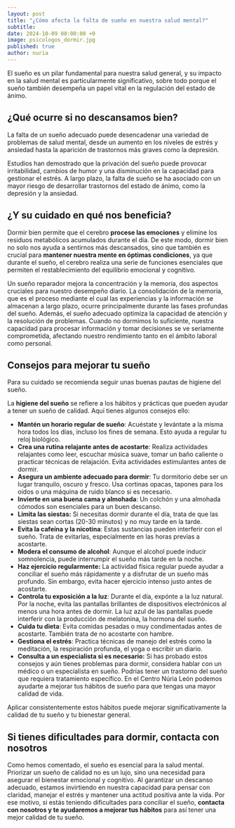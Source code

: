 ```yaml
---
layout: post
title: "¿Cómo afecta la falta de sueño en nuestra salud mental?"
subtitle: 
date: 2024-10-09 00:00:00 +0
image: psicologos_dormir.jpg
published: true
author: nuria
---
```


El sueño es un pilar fundamental para nuestra salud general, y su impacto en la salud mental es particularmente significativo, sobre todo porque el sueño también desempeña un papel vital en la regulación del estado de ánimo.

<!-- more -->

## ¿Qué ocurre si no descansamos bien?

La falta de un sueño adecuado puede desencadenar una variedad de problemas de salud mental, desde un aumento en los niveles de estrés y ansiedad hasta la aparición de trastornos más graves como la depresión.

Estudios han demostrado que la privación del sueño puede provocar irritabilidad, cambios de humor y una disminución en la capacidad para gestionar el estrés. A largo plazo, la falta de sueño se ha asociado con un mayor riesgo de desarrollar trastornos del estado de ánimo, como la depresión y la ansiedad.

## ¿Y su cuidado en qué nos beneficia?

Dormir bien permite que el cerebro **procese las emociones** y elimine los residuos metabólicos acumulados durante el día. De este modo, dormir bien no solo nos ayuda a sentirnos más descansados, sino que también es crucial para **mantener nuestra mente en óptimas condiciones**, ya que durante el sueño, el cerebro realiza una serie de funciones esenciales que permiten el restablecimiento del equilibrio emocional y cognitivo.

Un sueño reparador mejora la concentración y la memoria, dos aspectos cruciales para nuestro desempeño diario. La consolidación de la memoria, que es el proceso mediante el cual las experiencias y la información se almacenan a largo plazo, ocurre principalmente durante las fases profundas del sueño. Además, el sueño adecuado optimiza la capacidad de atención y la resolución de problemas. Cuando no dormimos lo suficiente, nuestra capacidad para procesar información y tomar decisiones se ve seriamente comprometida, afectando nuestro rendimiento tanto en el ámbito laboral como personal.

## Consejos para mejorar tu sueño

Para su cuidado se recomienda seguir unas buenas pautas de higiene del sueño.

La **higiene del sueño** se refiere a los hábitos y prácticas que pueden ayudar a tener un sueño de calidad. Aquí tienes algunos consejos ello: 

- **Mantén un horario regular de sueño**: Acuéstate y levántate a la misma hora todos los días, incluso los fines de semana. Esto ayuda a regular tu reloj biológico.
- **Crea una rutina relajante antes de acostarte**: Realiza actividades relajantes como leer, escuchar música suave, tomar un baño caliente o practicar técnicas de relajación. Evita actividades estimulantes antes de dormir.
- **Asegura un ambiente adecuado para dormir**: Tu dormitorio debe ser un lugar tranquilo, oscuro y fresco. Usa cortinas opacas, tapones para los oídos o una máquina de ruido blanco si es necesario.
- **Invierte en una buena cama y almohada**: Un colchón y una almohada cómodos son esenciales para un buen descanso.
- **Limita las siestas:** Si necesitas dormir durante el día, trata de que las siestas sean cortas (20-30 minutos) y no muy tarde en la tarde.
- **Evita la cafeína y la nicotina**: Estas sustancias pueden interferir con el sueño. Trata de evitarlas, especialmente en las horas previas a acostarte.
- **Modera el consumo de alcohol**: Aunque el alcohol puede inducir somnolencia, puede interrumpir el sueño más tarde en la noche.
- **Haz ejercicio regularmente:** La actividad física regular puede ayudar a conciliar el sueño más rápidamente y a disfrutar de un sueño más profundo. Sin embargo, evita hacer ejercicio intenso justo antes de acostarte.
- **Controla tu exposición a la luz**: Durante el día, expónte a la luz natural. Por la noche, evita las pantallas brillantes de dispositivos electrónicos al menos una hora antes de dormir. La luz azul de las pantallas puede interferir con la producción de melatonina, la hormona del sueño.
- **Cuida tu dieta**: Evita comidas pesadas o muy condimentadas antes de acostarte. También trata de no acostarte con hambre.
- **Gestiona el estrés**: Practica técnicas de manejo del estrés como la meditación, la respiración profunda, el yoga o escribir un diario.
- **Consulta a un especialista si es necesario:** Si has probado estos consejos y aún tienes problemas para dormir, considera hablar con un médico o un especialista en sueño. Podrías tener un trastorno del sueño que requiera tratamiento específico. En el Centro Núria León podemos ayudarte a mejorar tus hábitos de sueño para que tengas una mayor calidad de vida.

Aplicar consistentemente estos hábitos puede mejorar significativamente la calidad de tu sueño y tu bienestar general.


## Si tienes dificultades para dormir, contacta con nosotros
Como hemos comentado, el sueño es esencial para la salud mental. Priorizar un sueño de calidad no es un lujo, sino una necesidad para asegurar el bienestar emocional y cognitivo. Al garantizar un descanso adecuado, estamos invirtiendo en nuestra capacidad para pensar con claridad, manejar el estrés y mantener una actitud positiva ante la vida. Por ese motivo, si estás teniendo dificultades para conciliar el sueño, **contacta con nosotros y te ayudaremos a mejorar tus hábitos** para así tener una mejor calidad de tu sueño.


